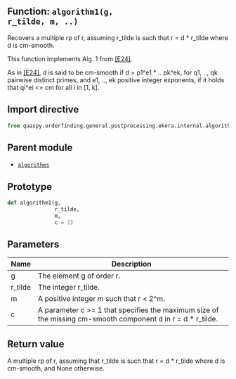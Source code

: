 ## Function: <code>algorithm1(g, r_tilde, m, ..)</code>
Recovers a multiple rp of r, assuming r_tilde is such that r = d * r_tilde where d is cm-smooth.

This function implements Alg. 1 from [[E24]](https://doi.org/10.1145/3655026).

As in [[E24]](https://doi.org/10.1145/3655026), d is said to be cm-smooth if d = p1^e1 * .. pk^ek, for q1, .., qk pairwise distinct primes, and e1, .., ek positive integer exponents, if it holds that qi^ei <= cm for all i in [1, k].

## Import directive
```python
from quaspy.orderfinding.general.postprocessing.ekera.internal.algorithms import algorithm1
```

## Parent module
- [<code>algorithms</code>](README.md)

## Prototype
```python
def algorithm1(g,
               r_tilde,
               m,
               c = 1)
```

## Parameters
| <b>Name</b> | <b>Description</b> |
| ----------- | ------------------ |
| g | The element g of order r. |
| r_tilde | The integer r_tilde. |
| m | A positive integer m such that r < 2^m. |
| c | A parameter c >= 1 that specifies the maximum size of the missing cm-smooth component d in r = d * r_tilde. |

## Return value
A multiple rp of r, assuming that r_tilde is such that r = d * r_tilde where d is cm-smooth, and None otherwise.


